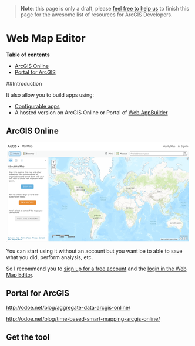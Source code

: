 > **Note**: this page is only a draft, please [feel free to help us](https://github.com/hhkaos/awesome-arcgis#contributions) to finish this page for the awesome list of resources for ArcGIS Developers.

# Web Map Editor
<!-- START doctoc generated TOC please keep comment here to allow auto update -->
<!-- DON'T EDIT THIS SECTION, INSTEAD RE-RUN doctoc TO UPDATE -->
**Table of contents**

- [ArcGIS Online](#arcgis-online)
- [Portal for ArcGIS](#portal-for-arcgis)

<!-- END doctoc generated TOC please keep comment here to allow auto update -->

##Introduction

It also allow you to build apps using:
* [Configurable apps](configurable-apps)
* A hosted version on ArcGIS Online or Portal of [Web AppBuilder](../web-appbuilder/)

## ArcGIS Online
[![Web Map Editor](images/web-map-editor.png)](https://www.arcgis.com/home/webmap/viewer.html)

You can start using it without an account but you want be to able to save what you did, perform analysis, etc.

So I recommend you to [sign up for a free account](https://developers.arcgis.com/sign-up/) and the [login in the Web Map Editor](https://www.arcgis.com/home/webmap/viewer.html).

## Portal for ArcGIS

http://odoe.net/blog/aggregate-data-arcgis-online/

http://odoe.net/blog/time-based-smart-mapping-arcgis-online/

## Get the tool

